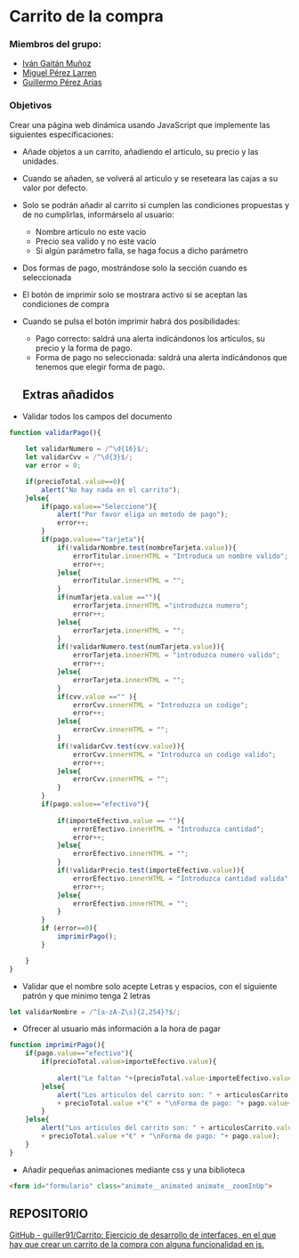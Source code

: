 # Carrito de la compra

### Miembros del grupo:

- [Iván Gaitán Muñoz](https://github.com/IGaitanM)
- [Miguel Pérez Larren](https://github.com/miguelperezlarren)
- [Guillermo Pérez Arias](https://github.com/guiller91)

### Objetivos

Crear una página web dinámica usando JavaScript que implemente las siguientes especificaciones:

- Añade objetos a un carrito, añadiendo el articulo, su precio y las unidades.
- Cuando se añaden, se volverá al articulo y se reseteara las cajas a su valor por defecto.
- Solo se podrán añadir al carrito si cumplen las condiciones propuestas y de no cumplirlas, informárselo al usuario:
    - Nombre articulo no este vacío
    - Precio sea valido y no este vacío
    - Si algún parámetro falla, se haga focus a dicho parámetro
- Dos formas de pago, mostrándose solo la sección cuando es seleccionada
- El botón de imprimir solo se mostrara activo si se aceptan las condiciones de compra
- Cuando se pulsa el botón imprimir habrá dos posibilidades:
    - Pago correcto: saldrá una alerta indicándonos los artículos, su precio y la forma de pago.
    - Forma de pago no seleccionada: saldrá una alerta indicándonos que tenemos que elegir forma de pago.
    
    ## Extras añadidos
    
- Validar todos los campos del documento

```jsx
function validarPago(){
    
    let validarNumero = /^\d{16}$/;
    let validarCvv = /^\d{3}$/;
    var error = 0;

    if(precioTotal.value==0){
        alert("No hay nada en el carrito");
    }else{
        if(pago.value=="Seleccione"){
            alert("Por favor eliga un metodo de pago");
            error++;
        }
        if(pago.value=="tarjeta"){
            if(!validarNombre.test(nombreTarjeta.value)){
                errorTitular.innerHTML = "Introduca un nombre valido";
                error++;
            }else{
                errorTitular.innerHTML = "";
            }
            if(numTarjeta.value ==""){
                errorTarjeta.innerHTML ="introduzca numero";
                error++;
            }else{
                errorTarjeta.innerHTML = "";
            }
            if(!validarNumero.test(numTarjeta.value)){
                errorTarjeta.innerHTML = "introduzca numero valido";
                error++;
            }else{
                errorTarjeta.innerHTML = "";
            }
            if(cvv.value =="" ){
                errorCvv.innerHTML = "Introduzca un codigo";
                error++;
            }else{
                errorCvv.innerHTML = "";
            }
            if(!validarCvv.test(cvv.value)){
                errorCvv.innerHTML = "Introduzca un codigo valido";
                error++;
            }else{
                errorCvv.innerHTML = "";
            }
        }
        if(pago.value=="efectivo"){
             
            if(importeEfectivo.value == ""){
                errorEfectivo.innerHTML = "Introduzca cantidad";
                error++;
            }else{
                errorEfectivo.innerHTML = "";
            }
            if(!validarPrecio.test(importeEfectivo.value)){
                errorEfectivo.innerHTML = "Introduzca cantidad valida";
                error++;
            }else{
                errorEfectivo.innerHTML = "";
            }
        }
        if (error==0){
            imprimirPago();
        }

    }    
}
```

- Validar que el nombre solo acepte Letras y espacios, con el siguiente patrón y que minimo tenga 2 letras

```jsx
let validarNombre = /^[a-zA-Z\s]{2,254}?$/;
```

- Ofrecer al usuario más información a la hora de pagar

```jsx
function imprimirPago(){
    if(pago.value=="efectivo"){
        if(precioTotal.value>importeEfectivo.value){
            
            alert("Le faltan "+(precioTotal.value-importeEfectivo.value)+"€ para llegar al total");
        }else{
            alert("Los articulos del carrito son: " + articulosCarrito.value +"\nEl precio total es: "
            + precioTotal.value +"€" + "\nForma de pago: "+ pago.value+"\nCambio: " +(importeEfectivo.value-precioTotal.value)+"€");
        }
    }else{
        alert("Los articulos del carrito son: " + articulosCarrito.value +"\nEl precio total es: "
        + precioTotal.value +"€" + "\nForma de pago: "+ pago.value);
    }    
}
```

- Añadir pequeñas animaciones mediante css y una biblioteca

```html
<form id="formulario" class="animate__animated animate__zoomInUp">
```

## REPOSITORIO

[GitHub - guiller91/Carrito: Ejercicio de desarrollo de interfaces, en el que hay que crear un carrito de la compra con alguna funcionalidad en js.](https://github.com/guiller91/Carrito)